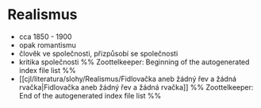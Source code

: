 # Realismus
- cca 1850 - 1900
- opak romantismu
- člověk ve společnosti, přizpůsobí se společnosti
- kritika společnosti
%% Zoottelkeeper: Beginning of the autogenerated index file list  %%
-  [[cjl/literatura/slohy/Realismus/Fidlovačka aneb žádný řev a žádná rvačka|Fidlovačka aneb žádný řev a žádná rvačka]]
%% Zoottelkeeper: End of the autogenerated index file list  %%

